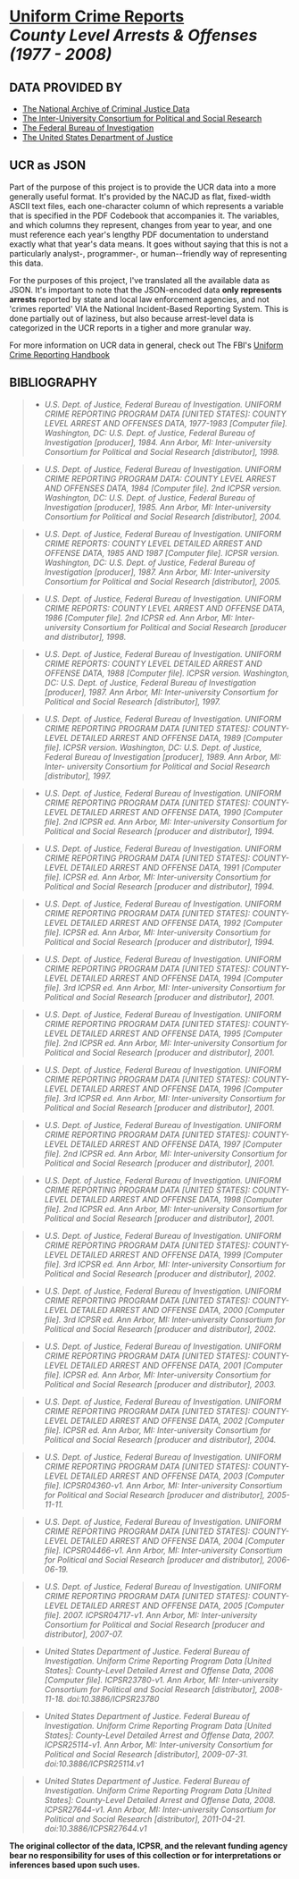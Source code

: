 <h1><u>Uniform Crime Reports</u>
<br><i>  County Level Arrests & Offenses <BR>(1977 - 2008)</i>
</h1>

## DATA PROVIDED BY

* [The National Archive of Criminal Justice Data](http://www.icpsr.umich.edu/icpsrweb/NACJD/)
* [The Inter-University Consortium for Political and Social Research](http://www.icpsr.umich.edu/icpsrweb/landing.jsp)
* [The Federal Bureau of Investigation](http://www.fbi.gov/)
* [The United States Department of Justice](http://www.justice.gov/)

## UCR as JSON

Part of the purpose of this project is to provide the UCR data into a more generally useful format. It's provided by the NACJD as flat, fixed-width ASCII text files, each one-character column of  which represents a variable that is specified in the PDF Codebook that accompanies it. The variables, and which columns they represent, changes from year to year, and one must reference each year's lengthy PDF documentation to understand exactly what that year's data means. It goes without saying that this is not a particularly analyst-, programmer-, or human--friendly way of representing this data.

For the purposes of this project, I've translated all the available data as JSON. It's important to note that the JSON-encoded data **only represents arrests** reported by state and local law enforcement agencies, and not 'crimes reported' VIA the National Incident-Based Reporting System. This is done partially out of laziness, but also because arrest-level data is categorized in the UCR reports in a tigher and more granular way.

For more information on UCR data in general, check out The FBI's [Uniform Crime Reporting Handbook](http://www2.fbi.gov/ucr/handbook/ucrhandbook04.pdf)

## BIBLIOGRAPHY

> * *U.S. Dept. of Justice, Federal Bureau of Investigation. UNIFORM CRIME REPORTING PROGRAM DATA [UNITED STATES]: COUNTY LEVEL ARREST AND OFFENSES DATA, 1977-1983 [Computer file]. Washington, DC: U.S. Dept. of Justice, Federal Bureau of Investigation [producer], 1984. Ann Arbor, MI: Inter-university Consortium for Political and Social Research [distributor], 1998.*

> * *U.S. Dept. of Justice, Federal Bureau of Investigation. UNIFORM CRIME REPORTING PROGRAM DATA: COUNTY LEVEL ARREST AND OFFENSES DATA, 1984 [Computer file]. 2nd ICPSR version. Washington, DC: U.S. Dept. of Justice, Federal Bureau of Investigation [producer], 1985. Ann Arbor, MI: Inter-university Consortium for Political and Social Research [distributor], 2004.*

> * *U.S. Dept. of Justice, Federal Bureau of Investigation. UNIFORM CRIME REPORTS: COUNTY LEVEL DETAILED ARREST AND OFFENSE DATA, 1985 AND 1987 [Computer file]. ICPSR version. Washington, DC: U.S. Dept. of Justice, Federal Bureau of Investigation [producer], 1987. Ann Arbor, MI: Inter-university Consortium for Political and Social Research [distributor], 2005.*

> * *U.S. Dept. of Justice, Federal Bureau of Investigation. UNIFORM CRIME REPORTS: COUNTY LEVEL ARREST AND OFFENSE DATA, 1986 [Computer file]. 2nd ICPSR ed. Ann Arbor, MI: Inter- university Consortium for Political and Social Research [producer and distributor], 1998.*

> * *U.S. Dept. of Justice, Federal Bureau of Investigation. UNIFORM CRIME REPORTS: COUNTY LEVEL DETAILED ARREST AND OFFENSE DATA, 1988 [Computer file]. ICPSR version. Washington, DC: U.S. Dept. of Justice, Federal Bureau of Investigation [producer], 1987. Ann Arbor, MI: Inter-university Consortium for Political and Social Research [distributor], 1997.*

> * *U.S. Dept. of Justice, Federal Bureau of Investigation. UNIFORM CRIME REPORTING PROGRAM DATA [UNITED STATES]: COUNTY-LEVEL DETAILED ARREST AND OFFENSE DATA, 1989 [Computer file]. ICPSR version. Washington, DC: U.S. Dept. of Justice, Federal Bureau of Investigation [producer], 1989. Ann Arbor, MI: Inter- university Consortium for Political and Social Research [distributor], 1997.*

> * *U.S. Dept. of Justice, Federal Bureau of Investigation. UNIFORM CRIME REPORTING PROGRAM DATA [UNITED STATES]: COUNTY-LEVEL DETAILED ARREST AND OFFENSE DATA, 1990 [Computer file]. 2nd ICPSR ed. Ann Arbor, MI: Inter-university Consortium for Political and Social Research [producer and distributor], 1994.*

> * *U.S. Dept. of Justice, Federal Bureau of Investigation. UNIFORM CRIME REPORTING PROGRAM DATA [UNITED STATES]: COUNTY-LEVEL DETAILED ARREST AND OFFENSE DATA, 1991 [Computer file]. ICPSR ed. Ann Arbor, MI: Inter-university Consortium for Political and Social Research [producer and distributor], 1994.*

> * *U.S. Dept. of Justice, Federal Bureau of Investigation. UNIFORM CRIME REPORTING PROGRAM DATA [UNITED STATES]: COUNTY-LEVEL DETAILED ARREST AND OFFENSE DATA, 1992 [Computer file]. ICPSR ed. Ann Arbor, MI: Inter-university Consortium for Political and Social Research [producer and distributor], 1994.*

> * *U.S. Dept. of Justice, Federal Bureau of Investigation. UNIFORM CRIME REPORTING PROGRAM DATA [UNITED STATES]: COUNTY-LEVEL DETAILED ARREST AND OFFENSE DATA, 1994 [Computer file]. 3rd ICPSR ed. Ann Arbor, MI: Inter-university Consortium for Political and Social Research [producer and distributor], 2001.*

> * *U.S. Dept. of Justice, Federal Bureau of Investigation. UNIFORM CRIME REPORTING PROGRAM DATA [UNITED STATES]: COUNTY-LEVEL DETAILED ARREST AND OFFENSE DATA, 1995 [Computer file]. 2nd ICPSR ed. Ann Arbor, MI: Inter-university Consortium for Political and Social Research [producer and distributor], 2001.*

> * *U.S. Dept. of Justice, Federal Bureau of Investigation. UNIFORM CRIME REPORTING PROGRAM DATA [UNITED STATES]: COUNTY-LEVEL DETAILED ARREST AND OFFENSE DATA, 1996 [Computer file]. 3rd ICPSR ed. Ann Arbor, MI: Inter-university Consortium for Political and Social Research [producer and distributor], 2001.*

> * *U.S. Dept. of Justice, Federal Bureau of Investigation. UNIFORM CRIME REPORTING PROGRAM DATA [UNITED STATES]: COUNTY-LEVEL DETAILED ARREST AND OFFENSE DATA, 1997 [Computer file]. 2nd ICPSR ed. Ann Arbor, MI: Inter-university Consortium for Political and Social Research [producer and distributor], 2001.*

> * *U.S. Dept. of Justice, Federal Bureau of Investigation. UNIFORM CRIME REPORTING PROGRAM DATA [UNITED STATES]: COUNTY-LEVEL DETAILED ARREST AND OFFENSE DATA, 1998 [Computer file]. 2nd ICPSR ed. Ann Arbor, MI: Inter-university Consortium for Political and Social Research [producer and distributor], 2001.*

> * *U.S. Dept. of Justice, Federal Bureau of Investigation. UNIFORM CRIME REPORTING PROGRAM DATA [UNITED STATES]: COUNTY-LEVEL DETAILED ARREST AND OFFENSE DATA, 1999 [Computer file]. 3rd ICPSR ed. Ann Arbor, MI: Inter-university Consortium for Political and Social Research [producer and distributor], 2002.*

> * *U.S. Dept. of Justice, Federal Bureau of Investigation. UNIFORM CRIME REPORTING PROGRAM DATA [UNITED STATES]: COUNTY-LEVEL DETAILED ARREST AND OFFENSE DATA, 2000 [Computer file]. 3rd ICPSR ed. Ann Arbor, MI: Inter-university Consortium for Political and Social Research [producer and distributor], 2002.*

> * *U.S. Dept. of Justice, Federal Bureau of Investigation. UNIFORM CRIME REPORTING PROGRAM DATA [UNITED STATES]: COUNTY-LEVEL DETAILED ARREST AND OFFENSE DATA, 2001 [Computer file]. ICPSR ed. Ann Arbor, MI: Inter-university Consortium for Political and Social Research [producer and distributor], 2003.*

> * *U.S. Dept. of Justice, Federal Bureau of Investigation. UNIFORM CRIME REPORTING PROGRAM DATA [UNITED STATES]: COUNTY-LEVEL DETAILED ARREST AND OFFENSE DATA, 2002 [Computer file]. ICPSR ed. Ann Arbor, MI: Inter-university Consortium for Political and Social Research [producer and distributor], 2004.*
  
> * *U.S. Dept. of Justice, Federal Bureau of Investigation. UNIFORM CRIME REPORTING PROGRAM DATA [UNITED STATES]: COUNTY-LEVEL DETAILED ARREST AND OFFENSE DATA, 2003 [Computer file]. ICPSR04360-v1. Ann Arbor, MI: Inter-university Consortium for Political and Social Research [producer and distributor], 2005-11-11.*
  
> * *U.S. Dept. of Justice, Federal Bureau of Investigation. UNIFORM CRIME REPORTING PROGRAM DATA [UNITED STATES]: COUNTY-LEVEL DETAILED ARREST AND OFFENSE DATA, 2004 [Computer file]. ICPSR04466-v1. Ann Arbor, MI: Inter-university Consortium for Political and Social Research [producer and distributor], 2006-06-19.*
  
> * *U.S. Dept. of Justice, Federal Bureau of Investigation. UNIFORM CRIME REPORTING PROGRAM DATA [UNITED STATES]: COUNTY-LEVEL DETAILED ARREST AND OFFENSE DATA, 2005 [Computer file]. 2007. ICPSR04717-v1. Ann Arbor, MI: Inter-university Consortium for Political and Social Research [producer and distributor], 2007-07.*
  
> * *United States Department of Justice. Federal Bureau of Investigation. Uniform Crime Reporting Program Data [United States]: County-Level Detailed Arrest and Offense Data, 2006 [Computer file]. ICPSR23780-v1. Ann Arbor, MI: Inter-university Consortium for Political and Social Research [distributor], 2008-11-18. doi:10.3886/ICPSR23780*
  
> * *United States Department of Justice. Federal Bureau of Investigation. Uniform Crime Reporting Program Data [United States]: County-Level Detailed Arrest and Offense Data, 2007. ICPSR25114-v1. Ann Arbor, MI: Inter-university Consortium for Political and Social Research [distributor], 2009-07-31. doi:10.3886/ICPSR25114.v1*
  
> * *United States Department of Justice. Federal Bureau of Investigation. Uniform Crime Reporting Program Data [United States]: County-Level Detailed Arrest and Offense Data, 2008. ICPSR27644-v1. Ann Arbor, MI: Inter-university Consortium for Political and Social Research [distributor], 2011-04-21. doi:10.3886/ICPSR27644.v1*



**The original collector of the data, ICPSR, and the relevant funding agency bear no responsibility for uses of this collection or for interpretations or inferences based upon such uses.**

